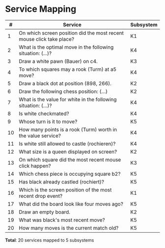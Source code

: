 # Service Mapping

| # | Service | Subsystem |
|---|---------|-----------|
| 1 | On which screen position did the most recent mouse click take place? | K1 |
| 2 | What is the optimal move in the following situation: (...)? | K4 |
| 3 | Draw a white pawn (Bauer) on c4. | K3 |
| 4 | To which squares may a rook (Turm) at a5 move? | K4 |
| 5 | Draw a black dot at position (898, 266). | K2 |
| 6 | Draw the following chess position: (…) | K2 |
| 7 | What is the value for white in the following situation: (…)? | K4 |
| 8 | Is white checkmated? | K4 |
| 9 | Whose turn is it to move? | K5 |
| 10 | How many points is a rook (Turm) worth in the value service? | K4 |
| 11 | Is white still allowed to castle (rochieren)? | K4 |
| 12 | What size is a queen displayed on screen? | K2 |
| 13 | On which square did the most recent mouse click happen? | K3 |
| 14 | Which chess piece is occupying square b2? | K5 |
| 15 | Has black already castled (rochiert)? | K5 |
| 16 | Which is the screen position of the most recent drop event? | K1 |
| 17 | What did the board look like four moves ago? | K5 |
| 18 | Draw an empty board. | K2 |
| 19 | What was black's most recent move? | K5 |
| 20 | How many moves is the current match old? | K5 |

**Total**: 20 services mapped to 5 subsystems
